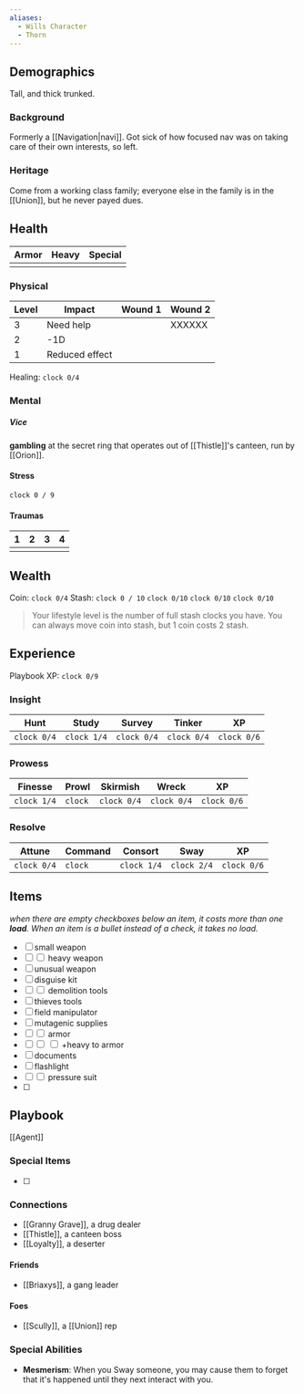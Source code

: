 ```yaml
---
aliases:
  - Wills Character
  - Thorn
---
```

## Demographics
Tall, and thick trunked.

### Background
Formerly a [[Navigation|navi]]. Got sick of how focused nav was on taking care of their own interests, so left.

### Heritage
Come from a working class family; everyone else in the family is in the [[Union]], but he never payed dues.

## Health

| Armor | Heavy | Special |
| ----- | ----- | ------- |
|       |       |         |
### Physical

| Level | Impact         | Wound 1 | Wound 2 |
| ----- | -------------- | ------- | ------- |
| 3     | Need help      |         | XXXXXX  |
| 2     | -1D            |         |         |
| 1     | Reduced effect |         |         |
Healing: `clock 0/4` 
### Mental
##### Vice
**gambling** at the secret ring that operates out of [[Thistle]]'s canteen, run by [[Orion]].

#### Stress
  `clock 0 / 9`

#### Traumas

| 1   | 2   | 3   | 4   |
| --- | --- | --- | --- |
|     |     |     |     |
## Wealth
Coin: `clock 0/4`       Stash: `clock 0 / 10` `clock 0/10` `clock 0/10` `clock 0/10`
> Your lifestyle level is the number of full stash clocks you have. You can always move coin into stash, but 1 coin costs 2 stash.

## Experience

Playbook XP: `clock 0/9`

### Insight

| Hunt        | Study       | Survey      | Tinker      | XP          |
| ----------- | ----------- | ----------- | ----------- | ----------- |
| `clock 0/4` | `clock 1/4` | `clock 0/4` | `clock 0/4` | `clock 0/6` |

### Prowess

| Finesse     | Prowl   | Skirmish    | Wreck       | XP          |
| ----------- | ------- | ----------- | ----------- | ----------- |
| `clock 1/4` | `clock` | `clock 0/4` | `clock 0/4` | `clock 0/6` |

### Resolve

| Attune      | Command | Consort     | Sway        | XP          |
| ----------- | ------- | ----------- | ----------- | ----------- |
| `clock 0/4` | `clock` | `clock 1/4` | `clock 2/4` | `clock 0/6` |

## Items
_when there are empty checkboxes below an item, it costs more than one **load**. When an item is a bullet instead of a check, it takes no load._

- [ ] small weapon
- [ ] <input type="checkbox"/> heavy weapon
- [ ] unusual weapon
- [ ] disguise kit
- [ ] <input type="checkbox"/> demolition tools
- [ ] thieves tools
- [ ] field manipulator
- [ ] mutagenic supplies
- [ ] <input type="checkbox"/> armor
- [ ] <input type="checkbox"/> <input type="checkbox"/> +heavy to armor
- [ ] documents
- [ ] flashlight
- [ ] <input type="checkbox"/> pressure suit
- [ ] 

## Playbook

[[Agent]]

### Special Items
- [ ] 

### Connections
- [[Granny Grave]], a drug dealer
- [[Thistle]], a canteen boss
- [[Loyalty]], a deserter
#### Friends
- [[Briaxys]], a gang leader
#### Foes
- [[Scully]], a [[Union]] rep

### Special Abilities
-  **Mesmerism**: When you Sway someone, you may cause them to forget that it's happened until they next interact with you.